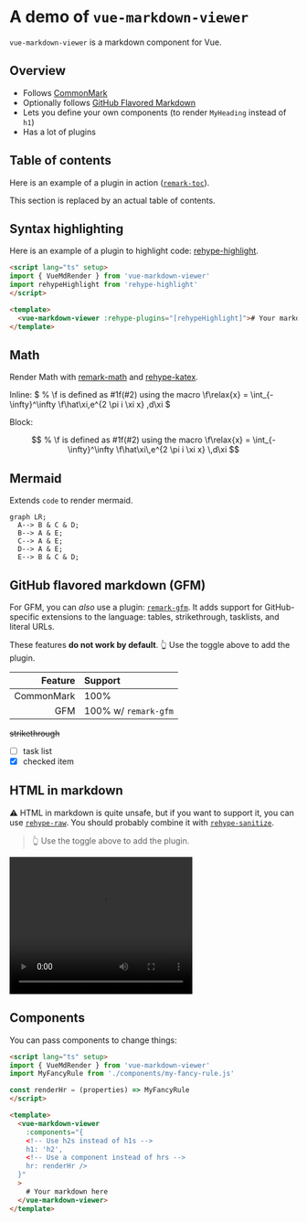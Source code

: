 # A demo of `vue-markdown-viewer`

`vue-markdown-viewer` is a markdown component for Vue.

## Overview

- Follows [CommonMark](https://commonmark.org)
- Optionally follows [GitHub Flavored Markdown](https://github.github.com/gfm/)
- Lets you define your own components (to render `MyHeading` instead of `h1`)
- Has a lot of plugins

## Table of contents

Here is an example of a plugin in action ([`remark-toc`](https://github.com/remarkjs/remark-toc)).

This section is replaced by an actual table of contents.

## Syntax highlighting

Here is an example of a plugin to highlight code: [rehype-highlight](https://github.com/rehypejs/rehype-highlight).


```html
<script lang="ts" setup>
import { VueMdRender } from 'vue-markdown-viewer'
import rehypeHighlight from 'rehype-highlight'
</script>

<template>
  <vue-markdown-viewer :rehype-plugins="[rehypeHighlight]"># Your markdown here</vue-markdown-viewer>
</template>
```

## Math

Render Math with [remark-math](https://github.com/remarkjs/remark-math)
and [rehype-katex](https://github.com/remarkjs/remark-math/tree/main/packages/rehype-katex).

Inline: $
% \f is defined as #1f(#2) using the macro
\f\relax{x} = \int_{-\infty}^\infty
\f\hat\xi\,e^{2 \pi i \xi x}
\,d\xi
$

Block:

$$
% \f is defined as #1f(#2) using the macro
\f\relax{x} = \int_{-\infty}^\infty
\f\hat\xi\,e^{2 \pi i \xi x}
\,d\xi
$$

## Mermaid

Extends `code` to render mermaid.

```mermaid
graph LR;
  A--> B & C & D;
  B--> A & E;
  C--> A & E;
  D--> A & E;
  E--> B & C & D;
```

## GitHub flavored markdown (GFM)

For GFM, you can _also_ use a plugin:
[`remark-gfm`](https://github.com/remarkjs/remark-gfm).
It adds support for GitHub-specific extensions to the language:
tables, strikethrough, tasklists, and literal URLs.

These features **do not work by default**.
👆 Use the toggle above to add the plugin.

|    Feature | Support              |
| ---------: | :------------------- |
| CommonMark | 100%                 |
|        GFM | 100% w/ `remark-gfm` |

~~strikethrough~~

- [ ] task list
- [x] checked item

## HTML in markdown

⚠️ HTML in markdown is quite unsafe, but if you want to support it, you can
use [`rehype-raw`](https://github.com/rehypejs/rehype-raw).
You should probably combine it with
[`rehype-sanitize`](https://github.com/rehypejs/rehype-sanitize).

<blockquote>
  👆 Use the toggle above to add the plugin.
</blockquote>

<video width="320" height="240" controls>
  <source src="http://techslides.com/demos/sample-videos/small.mp4" type="video/mp4">
</video>

## Components

You can pass components to change things:

```html
<script lang="ts" setup>
import { VueMdRender } from 'vue-markdown-viewer'
import MyFancyRule from './components/my-fancy-rule.js'

const renderHr = (properties) => MyFancyRule
</script>

<template>
  <vue-markdown-viewer
    :components="{
    <!-- Use h2s instead of h1s -->
    h1: 'h2',
    <!-- Use a component instead of hrs -->
    hr: renderHr />
  }"
  >
    # Your markdown here
  </vue-markdown-viewer>
</template>
```
